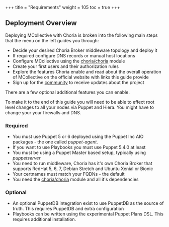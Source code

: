 +++
title = "Requirements"
weight = 105
toc = true
+++

## Deployment Overview

Deploying MCollective with Choria is broken into the following main steps that the menu on the left guides you through:

  * Decide your desired Choria Broker middleware topology and deploy it
  * If required configure DNS records or manual host locations
  * Configure MCollective using the [choria/choria](https://forge.puppet.com/choria/choria) module
  * Create your first users and their authorization rules
  * Explore the features Choria enable and read about the overall operation of MCollective on the official website with links this guide provide
  * Sign up for the [community](https://groups.google.com/forum/#!forum/choria-users) to receive updates about the project

There are a few optional additional features you can enable.

To make it to the end of this guide you will need to be able to effect root level changes to all your nodes via Puppet and Hiera.  You might have to change your your firewalls and DNS.

### Required

  * You must use Puppet 5 or 6 deployed using the Puppet Inc AIO packages - the one called _puppet-agent_.
  * If you want to use Playbooks you must use Puppet 5.4.0 at least
  * You must be using a Puppet Master based setup, typically using _puppetserver_
  * You need to run middleware, Choria has it's own Choria Broker that supports RedHat 5, 6, 7, Debian Stretch and Ubuntu Xenial or Bionic
  * Your certnames must match your FQDNs - the default
  * You need the [choria/choria](https://forge.puppet.com/choria/choria) module and all it's dependencies

### Optional

  * An optional PuppetDB integration exist to use PuppetDB as the source of truth.  This requires PuppetDB and extra configuration
  * Playbooks can be written using the experimental Puppet Plans DSL.  This requires additional installation.
